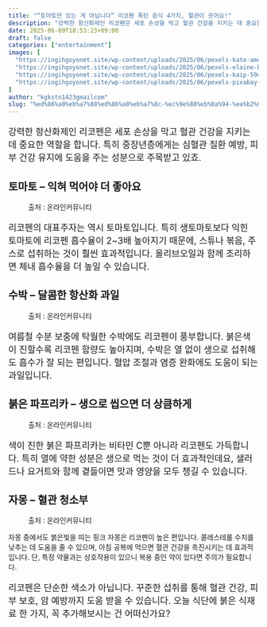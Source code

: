 ```yaml
---
title: "“토마토만 있는 게 아닙니다” 리코펜 폭탄 음식 4가지, 혈관이 웃어요!"
description: "강력한 항산화제인 리코펜은 세포 손상을 막고 혈관 건강을 지키는 데 중요한 역할을 합니다. 특히 중장년층에게는 심혈관 질환 예방, 피부 건강 유지에 도움을 주는 성분으로 주목받고 있죠."
date: 2025-06-09T18:53:23+09:00
draft: false
categories: ["entertainment"]
images: [
  "https://ingihgoyonet.site/wp-content/uploads/2025/06/pexels-kate-amos-1408770-2718416-1-683x1024.jpg"
  "https://ingihgoyonet.site/wp-content/uploads/2025/06/pexels-elaine-bernadine-castro-1263177-2403850-1024x768.jpg"
  "https://ingihgoyonet.site/wp-content/uploads/2025/06/pexels-kaip-594137-1024x683.jpg"
  "https://ingihgoyonet.site/wp-content/uploads/2025/06/pexels-pixabay-209549-1024x674.jpg"
]
author: "kgkstn1423gmailcom"
slug: "%ed%86%a0%eb%a7%88%ed%86%a0%eb%a7%8c-%ec%9e%88%eb%8a%94-%ea%b2%8c-%ec%95%84%eb%8b%99%eb%8b%88%eb%8b%a4-%eb%a6%ac%ec%bd%94%ed%8e%9c-%ed%8f%ad%ed%83%84-%ec%9d%8c%ec%8b%9d-4%ea%b0%80"
---
```


<p style="font-size:18px">강력한 항산화제인 리코펜은 세포 손상을 막고 혈관 건강을 지키는 데 중요한 역할을 합니다. 특히 중장년층에게는 심혈관 질환 예방, 피부 건강 유지에 도움을 주는 성분으로 주목받고 있죠.</p> <h2 >토마토 – 익혀 먹어야 더 좋아요</h2> <figure ><img src="https://ingihgoyonet.site/wp-content/uploads/2025/06/pexels-kate-amos-1408770-2718416-1-683x1024.jpg" alt="" style="aspect-ratio:16/9;object-fit:cover"/><figcaption >출처 : 온라인커뮤니티</figcaption></figure> <p style="font-size:18px">리코펜의 대표주자는 역시 토마토입니다. 특히 생토마토보다 익힌 토마토에 리코펜 흡수율이 2~3배 높아지기 때문에, 스튜나 볶음, 주스로 섭취하는 것이 훨씬 효과적입니다. 올리브오일과 함께 조리하면 체내 흡수율을 더 높일 수 있습니다.</p> <h2 >수박 – 달콤한 항산화 과일</h2> <figure ><img src="https://ingihgoyonet.site/wp-content/uploads/2025/06/pexels-elaine-bernadine-castro-1263177-2403850-1024x768.jpg" alt="" style="aspect-ratio:16/9;object-fit:cover"/><figcaption >출처 : 온라인커뮤니티</figcaption></figure> <p style="font-size:18px">여름철 수분 보충에 탁월한 수박에도 리코펜이 풍부합니다. 붉은색이 진할수록 리코펜 함량도 높아지며, 수박은 열 없이 생으로 섭취해도 흡수가 잘 되는 편입니다. 혈압 조절과 염증 완화에도 도움이 되는 과일입니다.</p> <h2 >붉은 파프리카 – 생으로 씹으면 더 상큼하게</h2> <figure ><img src="https://ingihgoyonet.site/wp-content/uploads/2025/06/pexels-kaip-594137-1024x683.jpg" alt="" style="aspect-ratio:16/9;object-fit:cover"/><figcaption >출처 : 온라인커뮤니티</figcaption></figure> <p style="font-size:18px">색이 진한 붉은 파프리카는 비타민 C뿐 아니라 리코펜도 가득합니다. 특히 열에 약한 성분은 생으로 먹는 것이 더 효과적인데요, 샐러드나 요거트와 함께 곁들이면 맛과 영양을 모두 챙길 수 있습니다.</p> <h2 >자몽 – 혈관 청소부</h2> <figure ><img src="https://ingihgoyonet.site/wp-content/uploads/2025/06/pexels-pixabay-209549-1024x674.jpg" alt="" style="aspect-ratio:16/9;object-fit:cover"/><figcaption >출처 : 온라인커뮤니티</figcaption></figure> <p>자몽 중에서도 붉은빛을 띠는 핑크 자몽은 리코펜이 높은 편입니다. 콜레스테롤 수치를 낮추는 데 도움을 줄 수 있으며, 아침 공복에 먹으면 혈관 건강을 촉진시키는 데 효과적입니다. 단, 특정 약물과는 상호작용이 있으니 복용 중인 약이 있다면 주의가 필요합니다.</p> <p style="font-size:18px">리코펜은 단순한 색소가 아닙니다. 꾸준한 섭취를 통해 혈관 건강, 피부 보호, 암 예방까지 도움 받을 수 있습니다. 오늘 식단에 붉은 식재료 한 가지, 꼭 추가해보시는 건 어떠신가요?</p>